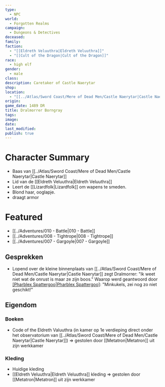 ```yaml
---
type:
  - NPC
world:
  - Forgotten Realms
campaign:
  - Dungeons & Detectives
deceased: 
family: 
faction:
  - "[[Eldreth Veluuthra|Eldreth Veluuthra]]"
  - "[[Cult of the Dragon|Cult of the Dragon]]"
race:
  - high elf
gender:
  - male
class: 
description: Caretaker of Castle Naerytar
shop: 
location:
  - "[[../Atlas/Sword Coast/Mere of Dead Men/Castle Naerytar|Castle Naerytar]]"
origin: 
game_date: 1489 DR
title: Dralmorrer Borngray
tags: 
image: 
date: 
last_modified: 
publish: true
---
```

# Character Summary
- Baas van [[../Atlas/Sword Coast/Mere of Dead Men/Castle Naerytar|Castle Naerytar]]
- Lid van de [[Eldreth Veluuthra|Eldreth Veluuthra]]
- Leert de [[Lizardfolk|Lizardfolk]] om wapens te smeden.
- Blond haar, ooglapje.
- draagt armor
# Featured
- [[../Adventures/010 - Battle|010 - Battle]]
- [[../Adventures/008 - Tightrope|008 - Tightrope]]
- [[../Adventures/007 - Gargoyle|007 - Gargoyle]]

## Gesprekken
* Lopend over de kleine binnenplaats van [[../Atlas/Sword Coast/Mere of Dead Men/Castle Naerytar|Castle Naerytar]] zegt Dralmorrer: 
  "Ik weet niet wat de onrust is maar ze zijn boos." 
  Waarop werd geantwoord door [[Pharblex Spattergoo|Pharblex Spattergoo]](?): 
  "Minkukels, zei nog zo niet geschikt!"

## Eigendom
### Boeken
- Code of the Eldreth Valuuthra (in kamer op 1e verdieping direct onder het observatorium van [[../Atlas/Sword Coast/Mere of Dead Men/Castle Naerytar|Castle Naerytar]]) => gestolen door [[Metatron|Metatron]] uit zijn werkkamer
### Kleding 
- Huidige kleding
- [[Eldreth Veluuthra|Eldreth Veluuthra]] kleding => gestolen door [[Metatron|Metatron]] uit zijn werkkamer


